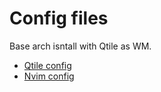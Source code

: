 # Config files

Base arch isntall with Qtile as WM.

- [Qtile config](https://github.com/LPRegen/qtileConfig)
- [Nvim config](https://github.com/LPRegen/nvim-config)
